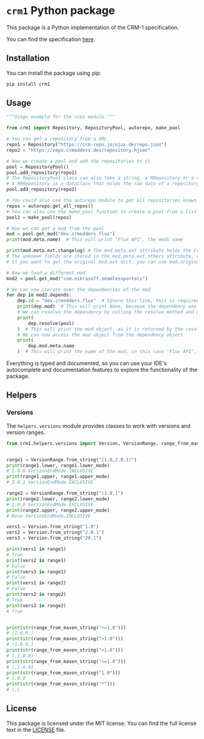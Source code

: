 # ``crm1`` Python package

This package is a Python implementation of the CRM-1 specification.

You can find the specification [here](https://github.com/CRModders/CRM-1/).

## Installation

You can install the package using pip:

```bash
pip install crm1
```

## Usage

```python
"""Usage example for the crm1 module."""

from crm1 import Repository, RepositoryPool, autorepo, make_pool

# You can get a repository from a URL
repo1 = Repository("https://crm-repo.jojojux.de/repo.json")
repo2 = "https://repo.crmodders.dev/repository.hjson"

# Now we create a pool and add the repositories to it
pool = RepositoryPool()
pool.add_repository(repo1)
# The RepositoryPool class can also take a string, a RRepository or a dict as a repository, it will automatically create a Repository object
# A RRRepository is a dataclass that holds the raw data of a repository
pool.add_repository(repo2)

# You could also use the autorepo module to get all repositories known to the Autorepo at https://crm-repo.jojojux.de/repo_mapping.json
repos = autorepo.get_all_repos()
# You can also use the make_pool function to create a pool from a list of repositories
pool2 = make_pool(repos)

# Now we can get a mod from the pool
mod = pool.get_mod("dev.crmodders.flux")
print(mod.meta.name)  # This will print "Flux API", the mods name

print(mod.meta.ext.changelog) # The mod.meta.ext attribute holds the CommonModExt object, which add typing and docs to commonly used fileds the mod.ext dict.
# The unknown fields are stored in the mod.meta.ext.others attribute, which is a dict.
# If you want to get the original mod.ext dict, you can use mod.original_ext.

# Now we load a different mod
mod2 = pool.get_mod("com.nikrasoff.seamlessportals")

# We can now iterate over the dependencies of the mod
for dep in mod2.depends:
    dep.id = "dev.crmodders.flux"  # Ignore this line, this is required because the de.jojojux.crm-repo repository has a bug, see https://github.com/J0J0HA/CRM-1-Autorepo/issues/6
    print(dep.mod)  # This will print None, because the dependency was not yet resolved
    # We can resolve the dependency by calling the resolve method and providing a repository or a pool to search in
    print(
        dep.resolve(pool)
    )  # This will print the mod object, as it is returned by the resolve method, but is also stored in the dependency object at dep.mod
    # We can now access the mod object from the dependency object
    print(
        dep.mod.meta.name
    )  # This will print the name of the mod, in this case "Flux API". If the dependency could not be resolved, the dep.mod attribute will still be None

```

Everything is typed and documented, so you can use your IDE's autocomplete and documentation features to explore the functionality of the package.

## Helpers

### Versions

The ```helpers.versions``` module provides classes to work with versions and version ranges.

```python
from crm1.helpers.versions import Version, VersionRange, range_from_maven_string


range1 = VersionRange.from_string("[1.0,2.0.1)")
print(range1.lower, range1.lower_mode)
# 1.0.0 VersionEndMode.INCLUSIVE
print(range1.upper, range1.upper_mode)
# 2.0.1 VersionEndMode.EXCLUSIVE

range2 = VersionRange.from_string("(1.0,]")
print(range2.lower, range2.lower_mode)
# 1.0.0 VersionEndMode.EXCLUSIVE
print(range2.upper, range2.upper_mode)
# None VersionEndMode.INCLUSIVE

vers1 = Version.from_string("1.0")
vers2 = Version.from_string("2.0.1")
vers3 = Version.from_string("20.1")

print(vers1 in range1)
# True
print(vers2 in range1)
# False
print(vers3 in range1)
# False
print(vers1 in range2)
# False
print(vers2 in range2)
# True
print(vers3 in range2)
# True


print(str(range_from_maven_string(">=1.0")))
# [1.0.0,)
print(str(range_from_maven_string(">1.0")))
# (1.0.0,)
print(str(range_from_maven_string("<1.0")))
# (,1.0.0)
print(str(range_from_maven_string("<=1.0")))
# (,1.0.0]
print(str(range_from_maven_string("1.0")))
# 1.0.0
print(str(range_from_maven_string("*")))
# (,)
```

## License

This package is licensed under the MIT license. You can find the full license text in the [LICENSE](LICENSE) file.

